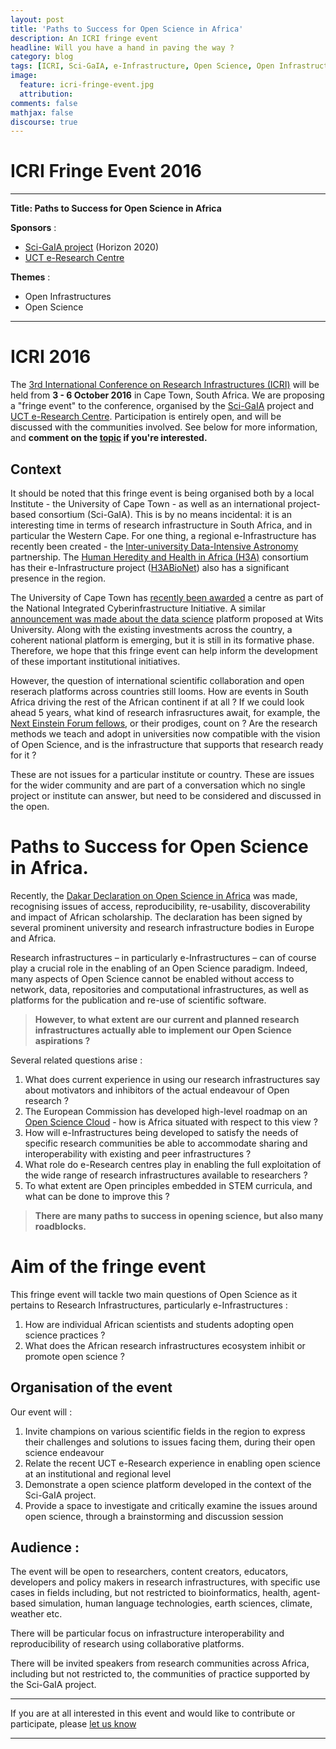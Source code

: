 ```yaml
---
layout: post
title: 'Paths to Success for Open Science in Africa'
description: An ICRI fringe event
headline: Will you have a hand in paving the way ?
category: blog
tags: [ICRI, Sci-GaIA, e-Infrastructure, Open Science, Open Infrastructures, Open Standards, cloud, educaton]
image:
  feature: icri-fringe-event.jpg
  attribution:
comments: false
mathjax: false
discourse: true
---
```


# ICRI Fringe Event 2016

-----

**Title: Paths to Success for Open Science in Africa**

**Sponsors** :

  * [Sci-GaIA project](http://www.sci-gaia.eu) (Horizon 2020)
  * [UCT e-Research Centre](http://eresearch.uct.ac.za)

**Themes** :

  * Open Infrastructures
  * Open Science

----

# ICRI 2016

The [3rd International Conference on Research Infrastructures (ICRI)](http://icri2016.co.za) will be held from **3 - 6 October 2016** in Cape Town, South Africa. We are proposing a "fringe event" to the conference, organised by the [Sci-GaIA](http://www.sci-gaia.eu) project and [UCT e-Research Centre](http://www.eresearch.uct.ac.za). Participation is entirely open, and will be discussed with the communities involved. See below for more information, and **comment on the [topic](http://discourse.sci-gaia.eu/t/paths-to-success-for-open-science-in-africa-africa-arabia-regional-operations-centre/2303) if you're interested.**

## Context

It should be noted that this fringe event is being organised both by a local Institute - the University of Cape Town - as well as an international project-based consortium (Sci-GaIA). This is by no means incidental: it is an interesting time in terms of research infrastructure in South Africa, and in particular the Western Cape. For one thing, a regional e-Infrastructure has recently been created - the [Inter-university Data-Intensive Astronomy](http://www.uct.ac.za/dailynews/?id=8767) partnership. The [Human Heredity and Health in Africa (H3A)](http://www.h3africa.org/) consortium has their e-Infrastructure project ([H3ABioNet](http://h3abionet.org/)) also has a significant presence in the region.

The University of Cape Town has [recently been awarded](http://www.eresearch.uct.ac.za/news/uct-led-consortium-build-first-regional-data-node-national-cyberinfrastructure) a centre as part of the National Integrated Cyberinfrastructure Initiative. A similar [announcement was made about the data science](http://www.wits.ac.za/news/latest-news/general-news/2016/2016-08/wits-to-lead-national-e-science-consortium.html) platform proposed at Wits University. Along with the existing investments across the country, a coherent national platform is emerging, but it is still in its formative phase. Therefore, we hope that this fringe event can help inform the development of  these important institutional initiatives.

However, the question of international scientific collaboration and open reserach platforms across countries still looms. How are events in South Africa driving the rest of the African continent if at all ? If we could look ahead 5 years, what kind of research infrasructures await, for example, the [Next Einstein Forum fellows](http://nef.org/nef-fellows/), or their prodiges, count on ? Are the research methods we teach and adopt in universities now compatible with the vision of Open Science, and is the infrastructure that supports that research ready for it ?

These are not issues for a particular institute or country. These are issues for the wider community and are part of a conversation which no single project or institute can answer, but need to be considered and discussed in the open.


#  Paths to Success for Open Science in Africa.

Recently, the [Dakar Declaration on Open Science in Africa](http://www.sci-gaia.eu/dakar-declaration) was made, recognising issues of access, reproducibility, re-usability, discoverability and impact of African scholarship. The declaration has been signed by several prominent university and research infrastructure bodies in Europe and  Africa.

Research infrastructures – in particularly e-Infrastructures – can of course play a crucial role in the enabling of an Open Science paradigm. Indeed, many aspects of Open Science cannot be enabled without access to network, data, repositories and computational infrastructures, as well as platforms for the publication and re-use of scientific software.

> **However, to what extent are our current and planned research infrastructures actually able to implement our Open Science aspirations ?**

Several related questions arise :

  1. What does current experience in using our research infrastructures say about motivators and inhibitors of the actual endeavour of Open research ?
  1. The European Commission has developed high-level roadmap on an [Open Science Cloud](http://ec.europa.eu/research/openscience/index.cfm?pg=open-science-cloud) - how is Africa situated with respect to this view ?
  1. How will e-Infrastructures being developed to satisfy the needs of specific research communities be able to accommodate sharing and interoperability with existing and peer infrastructures ?  
  1. What role do e-Research centres play in enabling the full exploitation of the wide range of research infrastructures available to researchers ?
  1. To what extent are Open principles embedded in STEM curricula, and what can be done to improve this ?

> **There are many paths to success in opening science, but also many roadblocks.**


# Aim of the fringe event

This fringe event will tackle two main questions of Open Science as it pertains to Research Infrastructures, particularly e-Infrastructures :

  1. How are individual African scientists and students adopting  open science practices ?
  1. What does the African research infrastructures ecosystem inhibit or promote open science ?

## Organisation of the event

Our event will :

  1. Invite champions on various scientific fields in the region to express their challenges and solutions to issues facing them, during their 	open science endeavour
  1. Relate the recent UCT e-Research experience in enabling open science at an institutional and regional level
  1. Demonstrate a open science platform developed in the context of the Sci-GaIA project.
  1. Provide a space to investigate and critically examine the issues around open 	science, through a brainstorming and discussion session


## Audience :

The event will be open to researchers, content creators, educators, developers and policy makers in research infrastructures, with specific use cases in fields including, but not restricted to bioinformatics, health, agent-based simulation, human language technologies, earth sciences, climate, weather etc.

There will be particular focus on infrastructure interoperability and reproducibility of research using collaborative platforms.

There will be invited speakers from research communities across Africa, including but not restricted to, the communities of practice supported by the Sci-GaIA project.

-----

If you are at all interested in this event and would like to contribute or participate, please [let us  know](http://discourse.sci-gaia.eu/t/paths-to-success-for-open-science-in-africa-africa-arabia-regional-operations-centre/2303)

----
